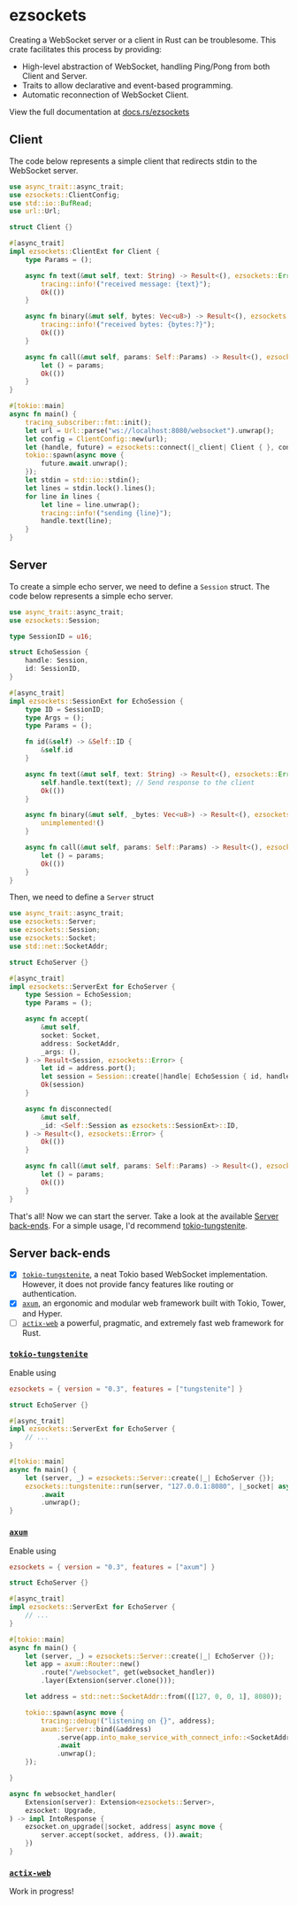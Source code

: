 # ezsockets

Creating a WebSocket server or a client in Rust can be troublesome. This crate facilitates this process by providing:

- High-level abstraction of WebSocket, handling Ping/Pong from both Client and Server.
- Traits to allow declarative and event-based programming.
- Automatic reconnection of WebSocket Client.

View the full documentation at [docs.rs/ezsockets](http://docs.rs/ezsockets)

## Client

The code below represents a simple client that redirects stdin to the WebSocket server.

```rust
use async_trait::async_trait;
use ezsockets::ClientConfig;
use std::io::BufRead;
use url::Url;

struct Client {}

#[async_trait]
impl ezsockets::ClientExt for Client {
    type Params = ();

    async fn text(&mut self, text: String) -> Result<(), ezsockets::Error> {
        tracing::info!("received message: {text}");
        Ok(())
    }

    async fn binary(&mut self, bytes: Vec<u8>) -> Result<(), ezsockets::Error> {
        tracing::info!("received bytes: {bytes:?}");
        Ok(())
    }

    async fn call(&mut self, params: Self::Params) -> Result<(), ezsockets::Error> {
        let () = params;
        Ok(())
    }
}

#[tokio::main]
async fn main() {
    tracing_subscriber::fmt::init();
    let url = Url::parse("ws://localhost:8080/websocket").unwrap();
    let config = ClientConfig::new(url);
    let (handle, future) = ezsockets::connect(|_client| Client { }, config).await;
    tokio::spawn(async move {
        future.await.unwrap();
    });
    let stdin = std::io::stdin();
    let lines = stdin.lock().lines();
    for line in lines {
        let line = line.unwrap();
        tracing::info!("sending {line}");
        handle.text(line);
    }
}

```


## Server

To create a simple echo server, we need to define a `Session` struct.
The code below represents a simple echo server.

```rust
use async_trait::async_trait;
use ezsockets::Session;

type SessionID = u16;

struct EchoSession {
    handle: Session,
    id: SessionID,
}

#[async_trait]
impl ezsockets::SessionExt for EchoSession {
    type ID = SessionID;
    type Args = ();
    type Params = ();

    fn id(&self) -> &Self::ID {
        &self.id
    }

    async fn text(&mut self, text: String) -> Result<(), ezsockets::Error> {
        self.handle.text(text); // Send response to the client
        Ok(())
    }

    async fn binary(&mut self, _bytes: Vec<u8>) -> Result<(), ezsockets::Error> {
        unimplemented!()
    }

    async fn call(&mut self, params: Self::Params) -> Result<(), ezsockets::Error> {
        let () = params;
        Ok(())
    }
}
```

Then, we need to define a `Server` struct


```rust
use async_trait::async_trait;
use ezsockets::Server;
use ezsockets::Session;
use ezsockets::Socket;
use std::net::SocketAddr;

struct EchoServer {}

#[async_trait]
impl ezsockets::ServerExt for EchoServer {
    type Session = EchoSession;
    type Params = ();

    async fn accept(
        &mut self,
        socket: Socket,
        address: SocketAddr,
        _args: (),
    ) -> Result<Session, ezsockets::Error> {
        let id = address.port();
        let session = Session::create(|handle| EchoSession { id, handle }, id, socket);
        Ok(session)
    }

    async fn disconnected(
        &mut self,
        _id: <Self::Session as ezsockets::SessionExt>::ID,
    ) -> Result<(), ezsockets::Error> {
        Ok(())
    }

    async fn call(&mut self, params: Self::Params) -> Result<(), ezsockets::Error> {
        let () = params;
        Ok(())
    }
}
```

That's all! Now we can start the server. Take a look at the available [Server back-ends](#server-back-ends). For a simple usage, I'd recommend [tokio-tungstenite](#tokio-tungstenite).

## Server back-ends

- [x] [`tokio-tungstenite`](#tokio-tungstenite), a neat Tokio based WebSocket implementation. However, it does not provide fancy features like routing or authentication.
- [x] [`axum`](#axum), an ergonomic and modular web framework built with Tokio, Tower, and Hyper.
- [ ] [`actix-web`](#actix-web) a powerful, pragmatic, and extremely fast web framework for Rust.

### [`tokio-tungstenite`](https://github.com/snapview/tokio-tungstenite)

Enable using
```toml
ezsockets = { version = "0.3", features = ["tungstenite"] }
```

```rust
struct EchoServer {}

#[async_trait]
impl ezsockets::ServerExt for EchoServer {
    // ...
}

#[tokio::main]
async fn main() {
    let (server, _) = ezsockets::Server::create(|_| EchoServer {});
    ezsockets::tungstenite::run(server, "127.0.0.1:8080", |_socket| async move { Ok(()) })
        .await
        .unwrap();
}
```

### [`axum`](https://github.com/tokio-rs/axum)

Enable using
```toml
ezsockets = { version = "0.3", features = ["axum"] }
```

```rust
struct EchoServer {}

#[async_trait]
impl ezsockets::ServerExt for EchoServer {
    // ...
}

#[tokio::main]
async fn main() {
    let (server, _) = ezsockets::Server::create(|_| EchoServer {});
    let app = axum::Router::new()
        .route("/websocket", get(websocket_handler))
        .layer(Extension(server.clone()));

    let address = std::net::SocketAddr::from(([127, 0, 0, 1], 8080));

    tokio::spawn(async move {
        tracing::debug!("listening on {}", address);
        axum::Server::bind(&address)
            .serve(app.into_make_service_with_connect_info::<SocketAddr>())
            .await
            .unwrap();
    });

}

async fn websocket_handler(
    Extension(server): Extension<ezsockets::Server>,
    ezsocket: Upgrade,
) -> impl IntoResponse {
    ezsocket.on_upgrade(|socket, address| async move {
        server.accept(socket, address, ()).await;
    })
}
```

### [`actix-web`](https://github.com/actix/actix-web)

Work in progress!
